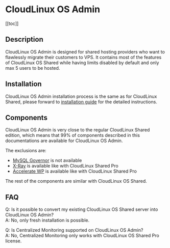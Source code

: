# CloudLinux OS Admin

[[toc]]

## Description

CloudLinux OS Admin is designed for shared hosting providers who want to flawlessly migrate their customers to VPS. 
It contains most of the features of CloudLinux OS Shared while having limits disabled by default and only max 5 users to be hosted.


## Installation

CloudLinux OS Admin installation process is the same as for CloudLinux Shared, 
please forward to [installation guide](/cloudlinux_installation) for the detailed instructions.


## Components

CloudLinux OS Admin is very close to the regular CloudLinux Shared edition, which means that 
99% of components described in this documentations are available for CloudLinux OS Admin.

The exclusions are:

 - [MySQL Governor](/control_panel_integration/#mysql-governor) is not available 
 - [X-Ray](./cloudlinux-os-plus/#x-ray) is available like with CloudLinux Shared Pro
 - [Accelerate WP](./cloudlinux-os-plus/#acceleratewp) is available like with CloudLinux Shared Pro

The rest of the components are similar with CloudLinux OS Shared.


## FAQ

Q: Is it possible to convert my existing CloudLinux OS Shared server into CloudLinux OS Admin?<br>
A: No, only fresh installation is possible.

Q: Is Centralized Monitoring supported on CloudLinux OS Admin?<br>
A: No, Centralized Monitoring only works with CloudLinux OS Shared Pro license.